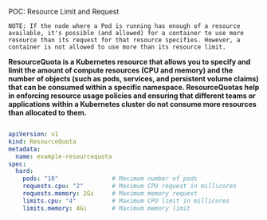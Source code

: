 POC:  Resource Limit and Request


```NOTE: If the node where a Pod is running has enough of a resource available, it's possible (and allowed) for a container to use more resource than its request for that resource specifies. However, a container is not allowed to use more than its resource limit.```


**ResourceQuota is a Kubernetes resource that allows you to specify and limit the amount of compute resources (CPU and memory) and the number of objects (such as pods, services, and persistent volume claims) that can be consumed within a specific namespace. ResourceQuotas help in enforcing resource usage policies and ensuring that different teams or applications within a Kubernetes cluster do not consume more resources than allocated to them.**

```yaml

apiVersion: v1
kind: ResourceQuota
metadata:
  name: example-resourcequota
spec:
  hard:
    pods: "10"               # Maximum number of pods
    requests.cpu: "2"        # Maximum CPU request in millicores
    requests.memory: 2Gi     # Maximum memory request
    limits.cpu: "4"          # Maximum CPU limit in millicores
    limits.memory: 4Gi       # Maximum memory limit

```